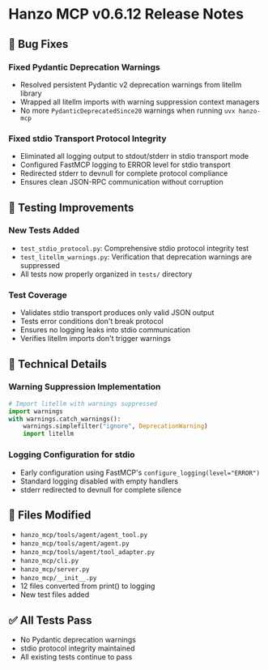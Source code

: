 # Hanzo MCP v0.6.12 Release Notes

## 🐛 Bug Fixes

### Fixed Pydantic Deprecation Warnings
- Resolved persistent Pydantic v2 deprecation warnings from litellm library
- Wrapped all litellm imports with warning suppression context managers
- No more `PydanticDeprecatedSince20` warnings when running `uvx hanzo-mcp`

### Fixed stdio Transport Protocol Integrity
- Eliminated all logging output to stdout/stderr in stdio transport mode
- Configured FastMCP logging to ERROR level for stdio transport
- Redirected stderr to devnull for complete protocol compliance
- Ensures clean JSON-RPC communication without corruption

## 🧪 Testing Improvements

### New Tests Added
- `test_stdio_protocol.py`: Comprehensive stdio protocol integrity test
- `test_litellm_warnings.py`: Verification that deprecation warnings are suppressed
- All tests now properly organized in `tests/` directory

### Test Coverage
- Validates stdio transport produces only valid JSON output
- Tests error conditions don't break protocol
- Ensures no logging leaks into stdio communication
- Verifies litellm imports don't trigger warnings

## 🔧 Technical Details

### Warning Suppression Implementation
```python
# Import litellm with warnings suppressed
import warnings
with warnings.catch_warnings():
    warnings.simplefilter("ignore", DeprecationWarning)
    import litellm
```

### Logging Configuration for stdio
- Early configuration using FastMCP's `configure_logging(level="ERROR")`
- Standard logging disabled with empty handlers
- stderr redirected to devnull for complete silence

## 📝 Files Modified
- `hanzo_mcp/tools/agent/agent_tool.py`
- `hanzo_mcp/tools/agent/agent.py`
- `hanzo_mcp/tools/agent/tool_adapter.py`
- `hanzo_mcp/cli.py`
- `hanzo_mcp/server.py`
- `hanzo_mcp/__init__.py`
- 12 files converted from print() to logging
- New test files added

## ✅ All Tests Pass
- No Pydantic deprecation warnings
- stdio protocol integrity maintained
- All existing tests continue to pass